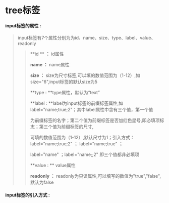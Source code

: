 # tree**标签**

#### input**标签的属性 :**

> input标签有7个属性分别为为id、name、size、type、label、value、readonly
>
> > **id ** **：** id属性
> >
> > **name ：** name属性
> >
> > **size ：** size为尺寸标签,可以填的数值范围为（1-12）,如size="6",input标签的默认size为5
> >
> > **type : **type属性，默认为“text”
> >
> > **label : **label为input标签的前缀标签属性,如label="name;true;2"；其中label属性中含有三个值，第一个值
> >
> > 为前缀标签的名字；第二个值为前缀标签是否加红色星号,即必填项标志；第三个值为前缀标签的尺寸,
> >
> > 可填的数值范围为（1-12）,默认尺寸为1；引入方式：label="name;true;2" ； label="name;true" ；
> >
> > label="name" ；label="name;;2" 即三个值都非必填项
> >
> > **value  : ** value属性
> >
> > **readonly ：** readonly为只读属性,可以填写的数值为"true","false",默认为false

#### input标签的引入方式 :



